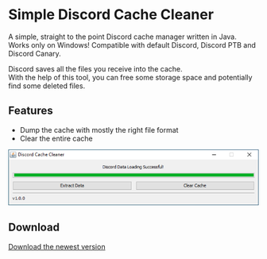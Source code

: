 # Simple Discord Cache Cleaner
A simple, straight to the point Discord cache manager written in Java. Works only on Windows!
Compatible with default Discord, Discord PTB and Discord Canary.

Discord saves all the files you receive into the cache.  
With the help of this tool, you can free some storage space and potentially find some deleted files.

## Features
- Dump the cache with mostly the right file format
- Clear the entire cache

![Screenshot](https://raw.githubusercontent.com/Aninoss/SimpleDiscordCacheCleaner/master/screenshot.png)

## Download
[Download the newest version](https://github.com/Aninoss/SimpleDiscordCacheCleaner/releases)
